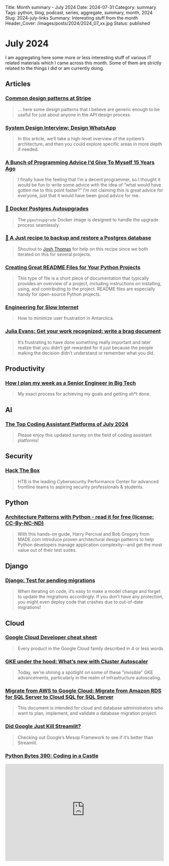 Title: Month summary - July 2024
Date: 2024-07-31
Category: summary
Tags: python, blog, podcast, series, aggregate, summary, month, 2024
Slug: 2024-july-links
Summary: Interesting stuff from the month
Header_Cover: /images/posts/2024/2024_07_xx.jpg
Status: published

# July 2024

I am aggregating here some more or less interesting stuff of various IT related materials which I came across this month.
Some of them are strictly related to the things I did or am currently doing.

## Articles

### [Common design patterns at Stripe](https://dev.to/stripe/common-design-patterns-at-stripe-1hb4)

> ... here some design patterns that I believe are generic enough to be useful for just about anyone in the API design process.

### [System Design Interview: Design WhatsApp](https://levelup.gitconnected.com/system-design-interview-design-whatsapp-779fa385ef08)

> In this article, we’ll take a high-level overview of the system’s architecture, and then you could explore specific areas in more depth if needed.

### [A Bunch of Programming Advice I’d Give To Myself 15 Years Ago](https://mbuffett.com/posts/programming-advice-younger-self/)

> I finally have the feeling that I’m a decent programmer, so I thought it would be fun to write some advice with the idea of “what would have gotten me to this point faster?” I’m not claiming this is great advice for everyone, just that it would have been good advice for me.

### [🐘 Docker Postgres Autoupgrades](https://micro.webology.dev/2024/06/29/docker-postgres-autoupgrades.html)

> The `pgautoupgrade` Docker image is designed to handle the upgrade process seamlessly.

### [🐘 A Just recipe to backup and restore a Postgres database](https://micro.webology.dev/2024/06/28/a-just-recipe.html)

> Shoutout to [Josh Thomas](https://social.joshthomas.dev/@josh) for help on this recipe since we both iterated on this for several projects.

### [Creating Great README Files for Your Python Projects](https://realpython.com/readme-python-project/)

> This type of file is a short piece of documentation that typically provides an overview of a project, including instructions on installing, using, and contributing to the project. README files are especially handy for open-source Python projects.

### [Engineering for Slow Internet](https://brr.fyi/posts/engineering-for-slow-internet)

> How to minimize user frustration in Antarctica.

### [Julia Evans: Get your work recognized: write a brag document](https://jvns.ca/blog/brag-documents/)

> It’s frustrating to have done something really important and later realize that you didn’t get rewarded for it just because the people making the decision didn’t understand or remember what you did.

## Productivity

### [How I plan my week as a Senior Engineer in Big Tech](https://read.highgrowthengineer.com/p/how-i-plan-my-week-as-a-senior-engineer)

> My exact process for achieving my goals and getting sh\*t done.

## AI

### [The Top Coding Assistant Platforms of July 2024](https://medium.com/@justinmilner/the-top-coding-assistant-platforms-of-july-2024-a862e84c1b34)

> Please enjoy this updated survey on the field of coding assistant platforms!

## Security

### [Hack The Box](https://www.hackthebox.com/)

> HTB is the leading Cybersecurity Performance Center for advanced frontline teams to aspiring security professionals & students.

## Python

### [Architecture Patterns with Python - read it for free  (license: CC-By-NC-ND)](https://www.cosmicpython.com/book/preface.html)

> With this hands-on guide, Harry Percival and Bob Gregory from MADE.com introduce proven architectural design patterns to help Python developers manage application complexity—and get the most value out of their test suites.

## Django

### [Django: Test for pending migrations](https://adamj.eu/tech/2024/06/23/django-test-pending-migrations/)

> When iterating on code, it’s easy to make a model change and forget to update the migrations accordingly.
> If you don’t have any protection, you might even deploy code that crashes due to out-of-date migrations!

## Cloud

### [Google Cloud Developer cheat sheet](https://googlecloudcheatsheet.withgoogle.com/)

> Every product in the Google Cloud family described in 4 or less words

### [GKE under the hood: What’s new with Cluster Autoscaler](https://cloud.google.com/blog/products/containers-kubernetes/whats-new-with-gke-cluster-autoscaler)

> Today, we're shining a spotlight on some of these "invisible" GKE advancements, particularly in the realm of infrastructure autoscaling.

### [Migrate from AWS to Google Cloud: Migrate from Amazon RDS for SQL Server to Cloud SQL for SQL Server](https://cloud.google.com/architecture/migrate-aws-rds-to-cloudsql-for-sqlserver)

> This document is intended for cloud and database administrators who want to plan, implement, and validate a database migration project.

### [Did Google Just Kill Streamlit?](https://medium.com/google-cloud/did-google-just-kill-streamlit-76f719d9e275)

> Checking out Google’s Mesop Framework to see if it’s better than Streamlit.

### [Python Bytes 390: Coding in a Castle](https://www.youtube.com/watch?v=Xi9FM1pZQZ0)

<div class="videoWrapper" style="height:0; padding-bottom:56.25%; padding-top:25px; position:relative" height="0">
    <iframe style="position:absolute; top:0; width:100%" height="100%" width="100%" src="https://www.youtube-nocookie.com/embed/Xi9FM1pZQZ0" frameborder="0" allow="accelerometer; autoplay; encrypted-media; gyroscope; picture-in-picture" allowfullscreen></iframe>
</div>
